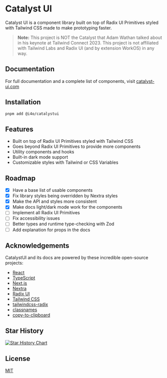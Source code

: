 # Catalyst UI

Catalyst UI is a component library built on top of Radix UI Primitives styled with Tailwind CSS made to make prototyping faster.

> **Note:** This project is NOT the Catalyst that Adam Wathan talked about in his keynote at Tailwind Connect 2023. This project is not affiliated with Tailwind Labs and Radix UI (and by extension WorkOS) in any way. 

## Documentation

For full documentation and a complete list of components, visit [catalyst-ui.com](https://catalyst-ui.com/)

## Installation

```bash
pnpm add @i4o/catalystui
```

## Features

-   Built on top of Radix UI Primitives styled with Tailwind CSS
-   Goes beyond Radix UI Primitives to provide more components
-   Utility components and hooks
-   Built-in dark mode support
-   Customizable styles with Tailwind or CSS Variables

## Roadmap

-   [x] Have a base list of usable components
-   [x] Fix library styles being overridden by Nextra styles
-   [x] Make the API and styles more consistent
-   [x] Make docs light/dark mode work for the components
-   [ ] Implement all Radix UI Primitives
-   [ ] Fix accessibility issues
-   [ ] Better types and runtime type-checking with Zod
-   [ ] Add explanation for props in the docs

## Acknowledgements

CatalystUI and its docs are powered by these incredible open-source projects:

-   [React](https://reactjs.org/)
-   [TypeScript](https://www.typescriptlang.org/)
-   [Next.js](https://nextjs.org/)
-   [Nextra](https://nextra.site/)
-   [Radix UI](https://www.radix-ui.com/)
-   [Tailwind CSS](https://tailwindcss.com/)
-   [tailwindcss-radix](https://github.com/ecklf/tailwindcss-radix)
-   [classnames](https://github.com/JedWatson/classnames)
-   [copy-to-clipboard](https://github.com/sudodoki/copy-to-clipboard)

## Star History

[![Star History Chart](https://api.star-history.com/svg?repos=i4o-oss/catalystui&type=Date)](https://star-history.com/#i4o-oss/catalystui&Date)


## License

[MIT](https://choosealicense.com/licenses/mit/)
